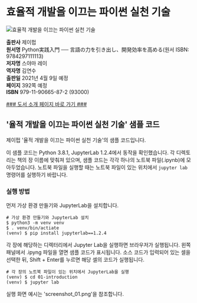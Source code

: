 # 효율적 개발을 이끄는 파이썬 실천 기술
![효율적 개발을 이끄는 파이썬 실천 기술]()

**출판사** 제이펍  
**원서명** Python実践入門 ── 言語の力を引き出し、開発効率を高める(원서 ISBN: 9784297111113)  
**저자명** 스야마 레이  
**역자명** 김연수  
**출판일** 2021년 4월 9일 예정  
**페이지** 392쪽 예정  
**ISBN**  979-11-90665-87-2 (93000)  


[### 도서 소개 페이지 바로 가기 ###](https://jpub.tistory.com/)  


## '율적 개발을 이끄는 파이썬 실천 기술' 샘플 코드

제이펍 '율적 개발을 이끄는 파이썬 실천 기술'의 샘플 코드입니다.

이 샘플 코드는 Python 3.8.1, JupyterLab 1.2.4에서 동작을 확인했습니다.
각 디렉토리는 책의 장 이름에 맞춰져 있으며, 샘플 코드는 각각 하나의 노트북 파일(.ipynb)에 모아두었습니다.
노트북 파일을 실행할 때는 노트북 파일이 있는 위치에서 `jupyter lab` 명령어를 실행하기 바랍니다.

### 실행 방법

먼저 가상 환경 만들기와 JupyterLab을 설치합니다.

```shell
# 가상 환경 만들기와 JupyterLab 설치
$ python3 -m venv venv
$ . venv/bin/actiate
(venv) $ pip install jupyterlab==1.2.4
```

각 장에 해당하는 디렉터리에서 Jupyter Lab을 실행하면 브라우저가 실행됩니다.
왼쪽 패널에서 .ipyng 파일을 열면 샘플 코드가 표시됩니다.
소스 코드가 입력되어 있는 셀을 선택한 뒤, Shift + Enter를 누르면 해당 셀의 코드가 실행됩니다.

```shell
# 각 장의 노트북 파일이 있는 위치에서 JupyterLab을 실행
(venv) $ cd 01-introduction
(venv) $ jupyter lab
```

실행 화면 예시는 'screenshot_01.png'을 참조합니다.

